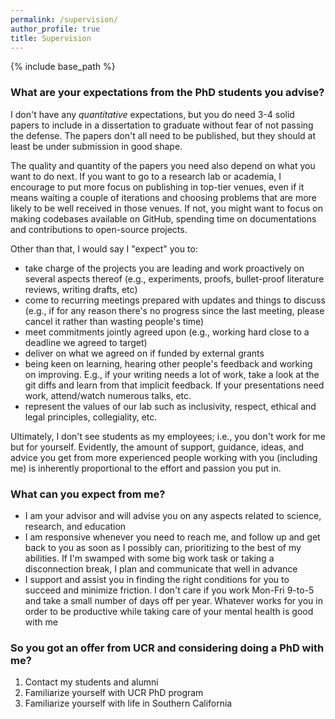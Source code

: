 ```yaml
---
permalink: /supervision/
author_profile: true
title: Supervision
---
```


{% include base_path %}

### What are your expectations from the PhD students you advise?
I don't have any _quantitative_ expectations, but you do need 3-4 solid papers to include in a dissertation to graduate without fear of not passing the defense. The papers don't all need to be published, but they should at least be under submission in good shape. 

The quality and quantity of the papers you need also depend on what you want to do next. If you want to go to a research lab or academia, I encourage to put more focus on publishing in top-tier venues, even if it means waiting a couple of iterations and choosing problems that are more likely to be well received in those venues. If not, you might want to focus on making codebases available on GitHub, spending time on documentations and contributions to open-source projects.

Other than that, I would say I "expect" you to:
- take charge of the projects you are leading and work proactively on several aspects thereof (e.g., experiments, proofs, bullet-proof literature reviews, writing drafts, etc)
- come to recurring meetings prepared with updates and things to discuss (e.g., if for any reason there's no progress since the last meeting, please cancel it rather than wasting people's time)
- meet commitments jointly agreed upon (e.g., working hard close to a deadline we agreed to target)
- deliver on what we agreed on if funded by external grants
- being keen on learning, hearing other people's feedback and working on improving. E.g., if your writing needs a lot of work, take a look at the git diffs and learn from that implicit feedback. If your presentations need work, attend/watch numerous talks, etc.
- represent the values of our lab such as inclusivity, respect, ethical and legal principles, collegiality, etc. 

Ultimately, I don't see students as my employees; i.e., you don't work for me but for yourself. Evidently, the amount of support, guidance, ideas, and advice you get from more experienced people working with you (including me) is inherently proportional to the effort and passion you put in.

### What can you expect from me?
- I am your advisor and will advise you on any aspects related to science, research, and education
- I am responsive whenever you need to reach me, and follow up and get back to you as soon as I possibly can, prioritizing to the best of my abilities. If I'm swamped with some big work task or taking a disconnection break, I plan and communicate that well in advance
- I support and assist you in finding the right conditions for you to succeed and minimize friction. I don't care if you work Mon-Fri 9-to-5 and take a small number of days off per year. Whatever works for you in order to be productive while taking care of your mental health is good with me



### So you got an offer from UCR and considering doing a PhD with me?
1. Contact my students and alumni
2. Familiarize yourself with UCR PhD program
3. Familiarize yourself with life in Southern California

